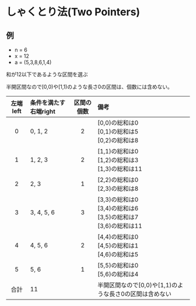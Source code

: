 # しゃくとり法(Two Pointers)

## 例


- n = 6
- x = 12
- a = (5,3,8,6,1,4)

和が12以下であるような区間を選ぶ

半開区間なので[0,0)や[1,1)のような長さ0の区間は、個数には含めない。

|左端left|条件を満たす右端right|区間の個数|備考|
|:-:|:-|:-:|:-|
|0|0, 1, 2|2|[0,0)の総和は0<br>[0,1)の総和は5<br>[0,2)の総和は8|
|1|1, 2, 3|2|[1,1)の総和は0<br>[1,2)の総和は3<br>[1,3)の総和は11|
|2|2, 3|1|[2,2)の総和は0<br>[2,3)の総和は8|
|3|3, 4, 5, 6|3|[3,3)の総和は0<br>[3,4)の総和は6<br>[3,5)の総和は7<br>[3,6)の総和は11|
|4|4, 5, 6|2|[4,4)の総和は0<br>[4,5)の総和は1<br>[4,6)の総和は5|
|5|5, 6|1|[5,5)の総和は0<br>[5,6)の総和は4|
|合計|11||半開区間なので[0,0)や[1,1)のような長さ0の区間は含めない|




